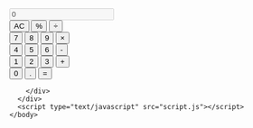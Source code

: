 <!DOCTYPE>
<html>
    <head>
        <meta charset="utf-8">
        <title>Calculator</title>
        <link rel="stylesheet" href="stylesheet.css">
    </head>
    <body>
        <div class="calculator">
            <input type="text" class="calculator-screen" value="0" disabled/>
            <div class="calculator-keys">
              <div class="row">
                <button class="all-clear">AC</button>
                <button class="percentage">%</button>
                <button class="operator" value="/">&divide;</button>   
              </div>
            <div class="row">
                <button class="number" value="7">7</button>
                <button class="number" value="8">8</button>
                <button class="number" value="9">9</button>
                <button class="operator" value="*">&times;</button>
            </div>
            <div class="row">
                <button class="number" value="4">4</button>
                <button class="number" value="5">5</button>
                <button class="number" value="6">6</button>
                <button class="operator" value="-">-</button>
            </div>
            <div class="row">
                <button class="number" value="1">1</button>
                <button class="number" value="2">2</button>
                <button class="number" value="3">3</button>
                <button class="operator" value="+">+</button>
            </div>
            <div class="row">
                <button class="number zero-btn" value="0">0</button>
                <button class="decimal" value=".">.</button>
                <button class="equal-sign">=</button>
            </div>
        </div> 

        </div>
      </div>
      <script type="text/javascript" src="script.js"></script>
    </body>
</html>


<!-- Langkah-langkah untuk menguji program
1. buat folder pada komputer dengan nama "kalkulator" 
2. ketik semua coding yang diinginkan baik di html,css maupun JS
3. save hasil codingan
4. copy path coding
5. paste hasil copy path tadi ke bagian browser dan akan muncul gambar kalkulator beserta struktur nya
6. uji kalkulator dengan mencoba mencantumkan  angka lalu melakukan penambahan,pengurangan,pembagian,perkalian,AC dst
7. jika blum berjalan mari kita cek kembali codingan kita sampai benar-benar berjalan
8. untuk mengirimkan ke orang lain dan mengeceknya kita bisa menggunakan Githup agarr file html css dan js tergabung-->
